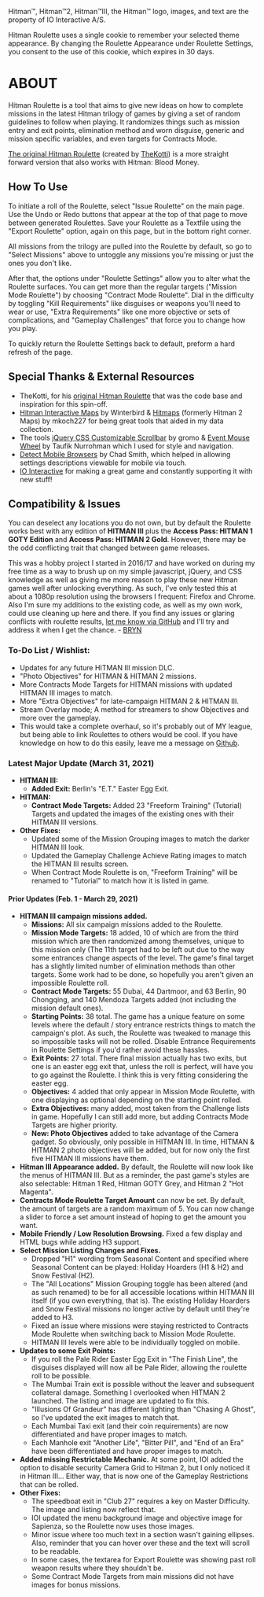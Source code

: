 Hitman™, Hitman™2, Hitman™III, the Hitman™ logo, images, and text are the property of IO Interactive A/S.

Hitman Roulette uses a single cookie to remember your selected theme appearance. By changing the Roulette Appearance under Roulette Settings, you consent to the use of this cookie, which expires in 30 days.

# ABOUT

Hitman Roulette is a tool that aims to give new ideas on how to complete missions in the latest Hitman trilogy of games by giving a set of random guidelines to follow when playing. It randomizes things such as mission entry and exit points, elimination method and worn disguise, generic and mission specific variables, and even targets for Contracts Mode.

[The original Hitman Roulette](https://thekotti.github.io/about.html) (created by [TheKotti](https://twitter.com/TheKotti)) is a more straight forward version that also works with Hitman: Blood Money.

## How To Use

To initiate a roll of the Roulette, select "Issue Roulette" on the main page. Use the Undo or Redo buttons that appear at the top of that page to move between generated Roulettes. Save your Roulette as a Textfile using the "Export Roulette" option, again on this page, but in the bottom right corner.

All missions from the trilogy are pulled into the Roulette by default, so go to "Select Missions" above to untoggle any missions you're missing or just the ones you don't like.

After that, the options under "Roulette Settings" allow you to alter what the Roulette surfaces. You can get more than the regular targets ("Mission Mode Roulette") by choosing "Contract Mode Roulette". Dial in the difficulty by toggling "Kill Requirements" like disguises or weapons you'll need to wear or use, "Extra Requirements" like one more objective or sets of complications, and "Gameplay Challenges" that force you to change how you play.

To quickly return the Roulette Settings back to default, preform a hard refresh of the page.

## Special Thanks & External Resources
* TheKotti, for his [original Hitman Roulette](https://thekotti.github.io/about.html) that was the code base and inspiration for this spin-off.
* [Hitman Interactive Maps](http://hitmanmaps.com/) by Winterbird & [Hitmaps](https://www.hitmaps.com/) (formerly Hitman 2 Maps) by mkoch227 for being great tools that aided in my data collection.
* The tools [jQuery CSS Customizable Scrollbar](https://github.com/gromo/jquery.scrollbar) by gromo & [Event Mouse Wheel](https://www.dte.web.id/2013/02/event-mouse-wheel.html) by Taufik Nurrohman which I used for style and navigation.
* [Detect Mobile Browsers](http://detectmobilebrowsers.com/) by Chad Smith, which helped in allowing settings descriptions viewable for mobile via touch.
* [IO Interactive](https://www.ioi.dk/) for making a great game and constantly supporting it with new stuff!

## Compatibility & Issues

You can deselect any locations you do not own, but by default the Roulette works best with any edition of **HITMAN III** plus the **Access Pass: HITMAN 1 GOTY Edition** and **Access Pass: HITMAN 2 Gold**. However, there may be the odd conflicting trait that changed between game releases.

This was a hobby project I started in 2016/17 and have worked on during my free time as a way to brush up on my simple javascript, jQuery, and CSS knowledge as well as giving me more reason to play these new Hitman games well after unlocking everything. As such, I've only tested this at about a 1080p resolution using the browsers I frequent: Firefox and Chrome. Also I'm sure my additions to the existing code, as well as my own work, could use cleaning up here and there. If you find any issues or glaring conflicts with roulette results, [let me know via GitHub](https://github.com/BRYN4444/HitmanRoulette/issues) and I'll try and address it when I get the chance. - [BRYN](http://bryn.info/)

### To-Do List / Wishlist:
* Updates for any future HITMAN III mission DLC.
* "Photo Objectives" for HITMAN & HITMAN 2 missions.
* More Contracts Mode Targets for HITMAN missions with updated HITMAN III images to match.
* More "Extra Objectives" for late-campaign HITMAN 2 & HITMAN III.
* Stream Overlay mode; A method for streamers to show Objectives and more over the gameplay.
* This would take a complete overhaul, so it's probably out of MY league, but being able to link Roulettes to others would be cool. If you have knowledge on how to do this easily, leave me a message on [Github](https://github.com/BRYN4444/HitmanRoulette/issues).

### Latest Major Update (March 31, 2021)
* **HITMAN III:**
  * **Added Exit:** Berlin's "E.T." Easter Egg Exit.
* **HITMAN:**
  * **Contract Mode Targets:** Added 23 "Freeform Training" (Tutorial) Targets and updated the images of the existing ones with their HITMAN III versions.
* **Other Fixes:**
  * Updated some of the Mission Grouping images to match the darker HITMAN III look.
  * Updated the Gameplay Challenge Achieve Rating images to match the HITMAN III results screen.
  * When Contract Mode Roulette is on, "Freeform Training" will be renamed to "Tutorial" to match how it is listed in game. 

#### Prior Updates (Feb. 1 - March 29, 2021)
* **HITMAN III campaign missions added.**
  * **Missions:** All six campaign missions added to the Roulette.
  * **Mission Mode Targets:** 18 added, 10 of which are from the third mission which are then randomized among themselves, unique to this mission only (The 11th target had to be left out due to the way some entrances change aspects of the level. The game's final target has a slightly limited number of elimination methods than other targets. Some work had to be done, so hopefully you aren't given an impossible Roulette roll.
  * **Contract Mode Targets:** 55 Dubai, 44 Dartmoor, and 63 Berlin, 90 Chongqing, and 140 Mendoza Targets added (not including the mission default ones).
  * **Starting Points:** 38 total. The game has a unique feature on some levels where the default / story entrance restricts things to match the campaign's plot. As such, the Roulette was tweaked to manage this so impossible tasks will not be rolled. Disable Entrance Requirements in Roulette Settings if you'd rather avoid these hassles.
  * **Exit Points:** 27 total. There final mission actually has two exits, but one is an easter egg exit that, unless the roll is perfect, will have you to go against the Roulette. I think this is very fitting considering the easter egg.
  * **Objectives:** 4 added that only appear in Mission Mode Roulette, with one displaying as optional depending on the starting point rolled.
  * **Extra Objectives:** many added, most taken from the Challenge lists in game. Hopefully I can still add more, but adding Contracts Mode Targets are higher priority.
  * **New: Photo Objectives** added to take advantage of the Camera gadget. So obviously, only possible in HITMAN III. In time, HITMAN & HITMAN 2 photo objectives will be added, but for now only the first five HITMAN III missions have them.
* **Hitman III Appearance added.** By default, the Roulette will now look like the menus of HITMAN III. But as a reminder, the past game's styles are also selectable: Hitman 1 Red, Hitman GOTY Grey, and Hitman 2 "Hot Magenta".
* **Contracts Mode Roulette Target Amount** can now be set. By default, the amount of targets are a random maximum of 5. You can now change a slider to force a set amount instead of hoping to get the amount you want.
* **Mobile Friendly / Low Resolution Browsing.** Fixed a few display and HTML bugs while adding H3 support.
* **Select Mission Listing Changes and Fixes.**
  * Dropped "H1" wording from Seasonal Content and specified where Seasonal Content can be played: Holiday Hoarders (H1 & H2) and Snow Festival (H2).
  * The "All Locations" Mission Grouping toggle has been altered (and as such renamed) to be for all accessible locations within HITMAN III itself (if you own everything, that is). The existing Holiday Hoarders and Snow Festival missions no longer active by default until they're added to H3.
  * Fixed an issue where missions were staying restricted to Contracts Mode Roulette when switching back to Mission Mode Roulette.
  * HITMAN III levels were able to be individually toggled on mobile.
* **Updates to some Exit Points:**
  * If you roll the Pale Rider Easter Egg Exit in "The Finish Line", the disguises displayed will now all be Pale Rider, allowing the roulette roll to be possible.
  * The Mumbai Train exit is possible without the leaver and subsequent collateral damage. Something I overlooked when HITMAN 2 launched. The listing and image are updated to fix this.
  * "Illusions Of Grandeur" has different lighting than "Chasing A Ghost", so I've updated the exit images to match that.
  * Each Mumbai Taxi exit (and their coin requirements) are now differentiated and have proper images to match.
  * Each Manhole exit "Another Life", "Bitter Pill", and "End of an Era" have been differentiated and have proper images to match.
* **Added missing Restrictable Mechanic.** At some point, IOI added the option to disable security Camera Grid to Hitman 2, but I only noticed it in Hitman III... Either way, that is now one of the Gameplay Restrictions that can be rolled.
* **Other Fixes:**
  * The speedboat exit in "Club 27" requires a key on Master Difficulty. The image and listing now reflect that.
  * IOI updated the menu background image and objective image for Sapienza, so the Roulette now uses those images.
  * Minor issue where too much text in a section wasn't gaining ellipses. Also, reminder that you can hover over these and the text will scroll to be readable.
  * In some cases, the textarea for Export Roulette was showing past roll weapon results where they shouldn't be.
  * Some Contract Mode Targets from main missions did not have images for bonus missions.